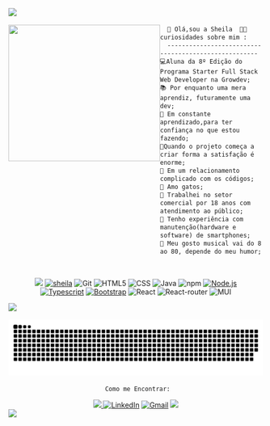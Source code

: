 <img src="https://user-images.githubusercontent.com/73097560/115834477-dbab4500-a447-11eb-908a-139a6edaec5c.gif"></a>

<img align="left" src="https://cdna.artstation.com/p/assets/images/images/035/693/656/original/gwyneth-balucio-hello-world.gif?1615642877"  width="300" height="270" />

```
  👋 Olá,sou a Sheila  🏳️‍🌈 curiosidades sobre mim :
  -----------------------------------------------------
💻Aluna da 8º Edição do Programa Starter Full Stack Web Developer na Growdev;
📚 Por enquanto uma mera aprendiz, futuramente uma dev;
📝 Em constante aprendizado,para ter confiança no que estou fazendo; 
🌟Quando o projeto começa a criar forma a satisfação é enorme;
💖 Em um relacionamento complicado com os códigos;
🚩 Amo gatos;
🔭 Trabalhei no setor comercial por 18 anos com atendimento ao público;
🌱 Tenho experiência com manutenção(hardware e software) de smartphones;
🎵 Meu gosto musical vai do 8 ao 80, depende do meu humor;

```
<br>
<div align="center">

![](https://komarev.com/ghpvc/?username=sheilaacunha&label=🔭)
[![sheila]( https://img.shields.io/github/followers/sheilaacunha?label=follow&style=social)]([LINK-DO-SEU-GITHUB](https://github.com/sheilaacunha/SheilaAcunha)) 
![Git](https://img.shields.io/badge/-Git-333333?logo=Git&logoColor=#204ECF&style=plastic)
![HTML5](https://img.shields.io/badge/-HTML5-333333?style=flat&logo=HTML5&style=plastic) 
![CSS](https://img.shields.io/badge/-CSS-333333?style=flat&logo=CSS3&logoColor=1572B6&style=plastic) 
![Java](https://img.shields.io/badge/JavaScript-F7DF1E?style=for-the-badge&logo=javascript&logoColor=black&style=plastic)
![npm](https://img.shields.io/badge/-npm-red?logo=npm&logoColor=red&style=plastic)
<a href="#"><img alt="Node.js" src="https://img.shields.io/badge/node.js-6DA55F?logo=node.js&logoColor=white&style=plastic"></a>	
<a href="#"><img alt="Typescript" src="https://img.shields.io/badge/Typescript%20-1E90FF.svg?logo=typescript&logoColor=darkblue&style=plastic"></a> 
<a href="#"><img alt="Bootstrap" src="https://img.shields.io/badge/Bootstrap-563D7C?logo=bootstrap&logoColor=white&style=plastic"></a>
![React](https://img.shields.io/badge/-ReactJs-61DAFB?logo=react&logoColor=white&style=plastic)
![React-router](https://img.shields.io/badge/-React%20Router-CA4245?logo=react-router&logoColor=white&style=plastic)
![MUI](https://img.shields.io/badge/-mui-333?logo=MUI&logoColor=blue&style=plastic)

</div>

<img src="https://user-images.githubusercontent.com/73097560/115834477-dbab4500-a447-11eb-908a-139a6edaec5c.gif"></a>

<div align="center">
  <a href="https://github.com/sheilaacunha">
  <img  src="https://github.com/1999AZZAR/1999AZZAR/blob/main/resources/img/grid-snake.svg"
       alt="snake" /></a>
</div>

<div align="center">
   
` Como me Encontrar:`
</div>

<div align="center"> 
<a href="https://open.spotify.com/user/31ddady2ax3sypzpwez7ptbpqigy?si=defcbec6d9584d3e" target="_blank"><img src='https://img.shields.io/badge/Acunha-Online-&?style=social&logo=spotify'> <a href="https://www.linkedin.com/in/sheilaacunha90/"><img src="https://img.shields.io/badge/Acunha-%230A66C2.svg?style=plastic&logo=linkedin&logoColor=white" alt="LinkedIn"/></a> 
</a> <a href="mailto:sheilaacunha1990@gmail.com"><img img src="https://img.shields.io/badge/Acunha-%23EA4335.svg?style=plastic&logo=gmail&logoColor=white" alt="Gmail"/></a>
<a href="http://discordapp.com/users/953979290922389546#3848"><img src="https://img.shields.io/badge/Acunha-%230A66C2.svg?style=plastic&logo=discord&logoColor=white" /></a>
</div> 
<img src="https://user-images.githubusercontent.com/73097560/115834477-dbab4500-a447-11eb-908a-139a6edaec5c.gif"></a>



<!-- <a target="_blank" align="center">
  <img align="right" top="500" height="300" width="400" alt="GIF" src="https://media1.giphy.com/media/LMcB8XospGZO8UQq87/giphy.gif?cid=790b7611e3bedb4536004cc7ade9e59f3d12778b2d1f06e1&rid=giphy.gif&ct=g">
</a> -->

 

 
